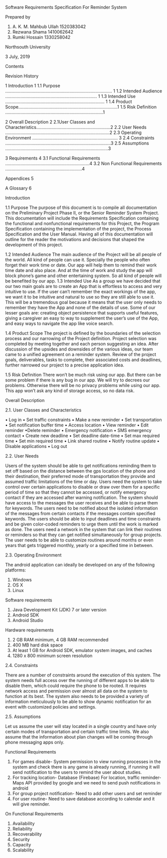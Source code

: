 Software Requirements Specification
For
Reminder System

Prepared by

1.	A. K. M. Mahbub Ullah       1520383042
2.	Rezwana Shama      1410062642
3.	Rumki Hossain      1330258042






Northsouth University

3 July, 2019











Contents

Revision History 

1 Introduction                                                                                                                           1
1.1 Purpose …………………………………………………………………………. 1
1.2 Intended Audience …………………………………………………………...…. 1
1.3 Intended Use ……………………………………………………………………. 1
1.4 Product Scope…………………………………………………………………….1
1.5 Risk Definition …………………………………………………………….……..1

2 Overall Description                                                                                                                2
2.1User Classes and Characteristics…………………………………………………..2
2.2 User Needs ………………………………………………………………………..2
2.3 Operating Environment ………………………………………….………………. 3
2.4 Constraints ………………………………………………………….……………..3
2.5 Assumptions …………………………………………………….………………...3

3 Requirements                                                                                                                           4
3.1 Functional Requirements …………………………………….……………………4
3.2 Non Functional Requirements ……………………………………………….……4

Appendices                                                                                                                                 5

A Glossary                                                                                                                                  6








 
Introduction

1.1	  Purpose
The purpose of this document is to compile all documentation on the Preliminary Project Phase II, or the Senior Reminder System Project. This documentation will include the Requirements Specification containing the functional and nonfunctional requirements for this Project, the Program Specification containing the implementation of the project, the Process Specification and the User Manual. Having all of this documentation will outline for the reader the motivations and decisions that shaped the development of this project.

1.2	  Intended Audience
The main audience of the Project will be all people of the world. All kind of people can use it. Specially the people who often forget their work time or date. Our app will help them to remind their work time date and also place. And at the time of work and study the app will block phone’s game and other entertaining system. So all kind of people will be benefited by our app.
1.3	 Intended Use
As a group we have decided that our two main goals are to create an App that is effortless to access and very intuitive to use. If the user can’t remember the exact workings of the app, we want it to be intuitive and natural to use so they are still able to use it. This will be a tremendous goal because it means that the user only needs to remember they have the App and none of the details of use. Some of our lesser goals are: creating object persistence that supports useful features, giving a caregiver an easy to way to supplement the user’s use of the App, and easy ways to navigate the app like voice search.

1.4	  Product Scope
The project is defined by the boundaries of the selection process and our narrowing of the
Project definition. Project selection was completed by meeting together and each person suggesting an idea. After discussion of the upsides and downsides of the various ideas, our team came to a unified agreement on a reminder system. Review of the project goals, deliverables, tasks to complete, their associated costs and deadlines, further narrowed our project to a precise application idea.

1.5	Risk Definition
There won’t be much risk using our app. But there can be some problem if there is any bug in our app. We will try to decrees our problems. Otherwise there will be no privacy problems while using our app. This app won’t ask any kind of storage access, so no data risk.

Overall Description

 2.1. User Classes and Characteristics

• Log in
• Set traffic constraints
• Make a new reminder
• Set transportation
• Set notification buffer time
• Access location
• View reminder
• Edit reminder
•Delete reminder
• Emergency notification
• SMS emergency contact
• Create new deadline
• Set deadline date-time
• Set max required time
• Set min required time
• Link shared routine
• Notify routine update
• Disable applications
• Log out

2.2. User Needs

Users of the system should be able to get notifications reminding them to set off based on the distance between the gps location of the phone and their destination, their preferred mode of transportation they provide and assumed traffic limitations of the time or day. Users need the system to take control over certain applications to disable or draw over them for a specific period of time so that they cannot be accessed, or notify emergency contact if they are accessed after warning notification. The system should have access to the messages the user receives and be able to parse them for keywords. The users need to be notified about the isolated information of the messages from certain contacts if the messages contain specified keywords. The users should be able to input deadlines and time constraints and be given color-coded reminders to urge them until the work is marked as done. The users need a network in the system that can link their routines or reminders so that they can get notified simultaneously for group projects. The user needs to be able to customize routines around months or even years that gets triggered monthly, yearly or a specified time in between.





2.3. Operating Environment

The android application can ideally be developed on any of the following platforms: 

1. Windows 
2. OS X 
3. Linux 

Software requirements 

1. Java Development Kit (JDK) 7 or later version 
2. Android SDK 
3. Android Studio 

Hardware requirements

1. 2 GB RAM minimum, 4 GB RAM recommended 
2. 400 MB hard disk space 
3. At least 1 GB for Android SDK, emulator system images, and caches 
4. 1280 x 800 minimum screen resolution

2.4. Constraints

There are a number of constraints around the execution of this system. The system needs full access over the running of different apps to be able to disable them, which could require the phone to be rooted. It requires network access and permission over almost all data on the system to function at its best. The system also needs to be provided a variety of information meticulously to be able to show dynamic notification for an event with customized policies and settings. 

2.5. Assumptions

Let us assume the user will stay located in a single country and have only certain modes of transportation and certain traffic time limits. We also assume that the information about plan changes will be coming through phone messaging apps only.





Functional Requirements

1.	For games disable- System permission to view running processes in the system and check there is any game is already running, if running it will send notification to the users to remind the user about studies.
2.	For tracking location- Database (Firebase)
For location, traffic reminder- Maps API provided by google and we need to send push notifications in android
3.	For group project notification- Need to add other users and set reminder
4.	For user routine- Need to save database according to calendar and it will give reminder. 



On Functional Requirements 

1. Availability 
2.  Reliability 
3. Recoverability 
4. Security 
5. Capacity
6. Scalability

